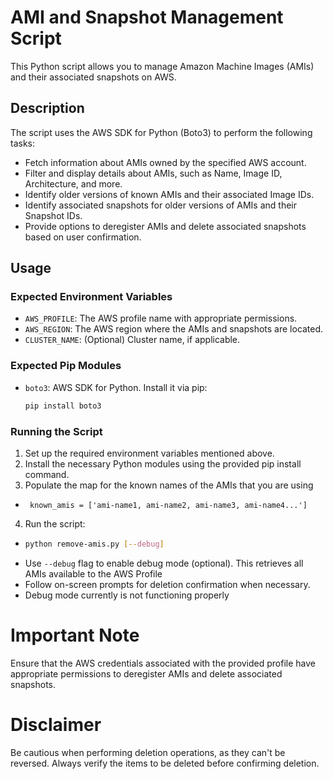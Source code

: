 # AMI and Snapshot Management Script

This Python script allows you to manage Amazon Machine Images (AMIs) and their associated snapshots on AWS.

## Description

The script uses the AWS SDK for Python (Boto3) to perform the following tasks:
- Fetch information about AMIs owned by the specified AWS account.
- Filter and display details about AMIs, such as Name, Image ID, Architecture, and more.
- Identify older versions of known AMIs and their associated Image IDs.
- Identify associated snapshots for older versions of AMIs and their Snapshot IDs.
- Provide options to deregister AMIs and delete associated snapshots based on user confirmation.

## Usage

### Expected Environment Variables

- `AWS_PROFILE`: The AWS profile name with appropriate permissions.
- `AWS_REGION`: The AWS region where the AMIs and snapshots are located.
- `CLUSTER_NAME`: (Optional) Cluster name, if applicable.

### Expected Pip Modules

- `boto3`: AWS SDK for Python. Install it via pip:
  ```bash
  pip install boto3
  ```
### Running the Script
  1. Set up the required environment variables mentioned above.
  2. Install the necessary Python modules using the provided pip install command.
  3. Populate the map for the known names of the AMIs that you are using
  - ```python3
     known_amis = ['ami-name1, ami-name2, ami-name3, ami-name4...']
    ```
  4. Run the script:
- ```bash
  python remove-amis.py [--debug]
  ```
- Use `--debug` flag to enable debug mode (optional). This retrieves all AMIs available to the AWS Profile
- Follow on-screen prompts for deletion confirmation when necessary.
- Debug mode currently is not functioning properly

# Important Note
  Ensure that the AWS credentials associated with the provided profile have appropriate permissions to deregister AMIs and delete associated snapshots.

# Disclaimer
Be cautious when performing deletion operations, as they can't be reversed. Always verify the items to be deleted before confirming deletion.